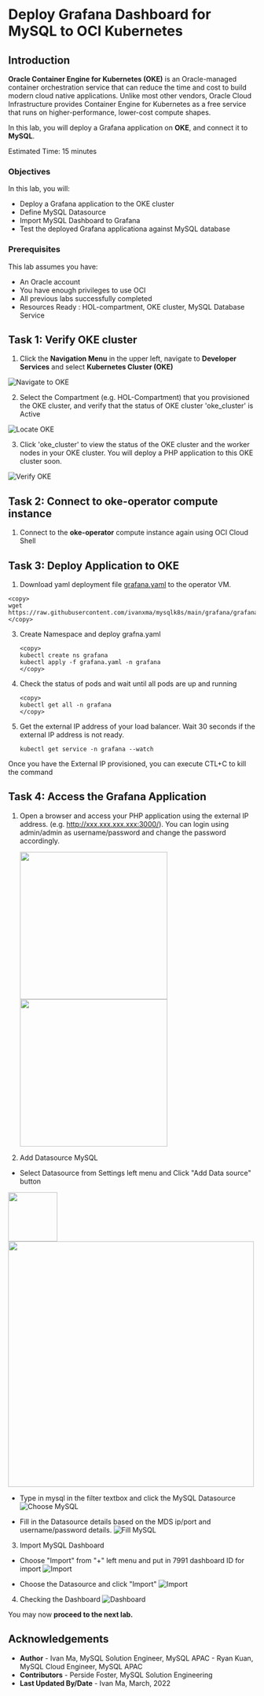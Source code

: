 # Deploy Grafana Dashboard for MySQL to OCI Kubernetes

## Introduction

**Oracle Container Engine for Kubernetes (OKE)** is an Oracle-managed container orchestration service that can reduce the time and cost to build modern cloud native applications. Unlike most other vendors, Oracle Cloud Infrastructure provides Container Engine for Kubernetes as a free service that runs on higher-performance, lower-cost compute shapes. 

In this lab, you will deploy a Grafana application on **OKE**, and connect it to **MySQL**.

Estimated Time: 15 minutes

### Objectives

In this lab, you will:
* Deploy a Grafana application to the OKE cluster
* Define MySQL Datasource
* Import MySQL Dashboard to Grafana
* Test the deployed Grafana applicationa against MySQL database

### Prerequisites

This lab assumes you have:
* An Oracle account
* You have enough privileges to use OCI
* All previous labs successfully completed
* Resources Ready : HOL-compartment, OKE cluster, MySQL Database Service 


## Task 1: Verify OKE cluster

1. Click the **Navigation Menu** in the upper left, navigate to **Developer Services** and select **Kubernetes Cluster (OKE)**

![Navigate to OKE](images/navigate-to-oke.png)

2. Select the Compartment (e.g. HOL-Compartment) that you provisioned the OKE cluster, and verify that the status of OKE cluster 'oke_cluster' is Active

![Locate OKE](images/locate-oke-instance.png)

3. Click 'oke_cluster' to view the status of the OKE cluster and the worker nodes in your OKE cluster. You will deploy a PHP application to this OKE cluster soon.

![Verify OKE](images/oke-worker-nodes.png)

## Task 2: Connect to **oke-operator** compute instance

1. Connect to the **oke-operator** compute instance again using OCI Cloud Shell

## Task 3: Deploy Application to OKE

1. Download yaml deployment file [grafana.yaml](grafana.yaml) to the operator VM.

```
<copy>
wget https://raw.githubusercontent.com/ivanxma/mysqlk8s/main/grafana/grafana.yaml
</copy>
```


3. Create Namespace and deploy grafna.yaml
	```
	<copy>
	kubectl create ns grafana
	kubectl apply -f grafana.yaml -n grafana
	</copy>
	```



4. Check the status of pods and wait until all pods are up and running

	```
	<copy>
	kubectl get all -n grafana
	</copy>
	```


5. Get the external IP address of your load balancer. Wait 30 seconds if the external IP address is not ready.

	```
	kubectl get service -n grafana --watch
	```

Once you have the External IP provisioned, you can execute CTL+C to kill the command

## Task 4: Access the Grafana Application 

1. Open a browser and access your PHP application using the external IP address. (e.g. http://xxx.xxx.xxx.xxx:3000/). 
You can login using admin/admin as username/password and change the password accordingly.


	<img src=images/GrafanaLogin.png width=300 />   <img src=images/grafana-login-change-password.png width=300 />

2. Add Datasource MySQL
* Select Datasource from Settings left menu and Click "Add Data source" button

<img src=images/AddDatasource.png width=100>    <img src=images/AddDatasource-1.png width=500>

* Type in mysql in the filter textbox and click the MySQL Datasource
![Choose MySQL](images/AddDatasource-3.png)

* Fill in the Datasource details based on the MDS ip/port and username/password details.
![Fill MySQL](images/AddDatasource-4.png)

3. Import MySQL Dashboard
* Choose "Import" from "+" left menu and put in 7991 dashboard ID for import
![Import](images/import7991.png)

* Choose the Datasource and click "Import"
![Import](images/import7991-Import.png)

4. Checking the Dashboard
![Dashboard](images/MySQLDashboard7991.png)

You may now **proceed to the next lab.**

## Acknowledgements
* **Author** 
			 - Ivan Ma, MySQL Solution Engineer, MySQL APAC
			 - Ryan Kuan, MySQL Cloud Engineer, MySQL APAC
* **Contributors** 
			 - Perside Foster, MySQL Solution Engineering 
* **Last Updated By/Date** - Ivan Ma, March, 2022